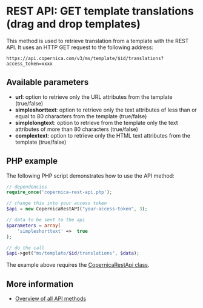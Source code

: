# REST API: GET template translations (drag and drop templates)

This method is used to retrieve translation from a template with the REST API. It uses 
an HTTP GET request to the following address:

`https://api.copernica.com/v3/ms/template/$id/translations?access_token=xxxx`

## Available parameters

* **url**: option to retrieve only the URL attributes from the template (true/false)
* **simpleshorttext**: option to retrieve only the text attributes of less than or equal to 80 characters from the template (true/false)
* **simplelongtext**: option to retrieve from the template only the text attributes of more than 80 characters (true/false)
* **complextext**: option to retrieve only the HTML text attributes from the template (true/false)

## PHP example

The following PHP script demonstrates how to use the API method:

```php
// dependencies
require_once('copernica-rest-api.php');

// change this into your access token
$api = new CopernicaRestAPI("your-access-token", 3);

// data to be sent to the api
$parameters = array(
    'simpleshorttext' =>  true
);

// do the call
$api->get("ms/template/$id/translations", $data);
```

The example above requires the [CopernicaRestApi class](rest-php).

## More information

* [Overview of all API methods](rest-api)
